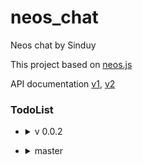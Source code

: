 # neos_chat
Neos chat by Sinduy

This project based on [neos.js][neosjs]

[neosjs]: https://www.npmjs.com/package/@bombitmanbomb/neosjs
API documentation
[v1](https://polylogix-studio.github.io/Neos.js/),
[v2](https://neos-api.polylogix.studio/)
### TodoList

- <details><summary>v 0.0.2</summary>

    - [x] 이미지로딩 구현.
    - [x] id 자동지정 만들기
    - [x] 시간 보기
    - [x] 체팅내 이미지 로딩 구현
    - [x] 체팅내 사운드 구현
    - [x] 썸네일로 사진용량최적화
    - [x] 체팅테마 만들기 - https://ablog.jc-lab.net/79 참조
    - [x] am pm 표시
    - [x] MarkedRead 자동 새로고침
    - [x] 알림 표시
    - [x] 친구 목록 로딩 개선
</details>

- <details><summary>master</summary>

    - [ ] 메뉴 전환 만들기
    - [ ] 캐싱
    - [ ] 친구추가 관련 기능
    - [ ] 기타 테마 만들기...
    - [ ] 로그인 세션 구현 - http://zinirun.blogspot.com/2020/03/nodejs_81.html
    - [ ] 비밀번호 유출 방지 - https://chulkang.tistory.com/81 참조
    - [ ] pi에 올리기...?
</details>
